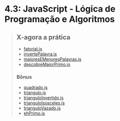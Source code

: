 # 4.3: JavaScript - Lógica de Programação e Algoritmos

> ## X-agora a prática
> 
> - [fatorial.js](X-agora-a-pratica/fatorial.js)
> - [invertePalavra.js](X-agora-a-pratica/invertePalavra.js)
> - [maioresEMenoresPalavras.js](X-agora-a-pratica/maioresEMenoresPalavras.js.js)
> - [descobreMaiorPrimo.js](X-agora-a-pratica/descobreMaiorPrimo.js)
> 
> ### Bônus
> 
> - [quadrado.js](X-agora-a-pratica/quadrado.js)
> - [triangulo.js](X-agora-a-pratica/triangulo.js)
> - [trianguloInvertido.js](X-agora-a-pratica/trianguloInvertido.js)
> - [trianguloIsosceles.js](X-agora-a-pratica/trianguloIsosceles.js)
> - [trianguloVazado.js](X-agora-a-pratica/trianguloVazado.js)
> - [ehPrimo.js](X-agora-a-pratica/ehPrimo.js)
